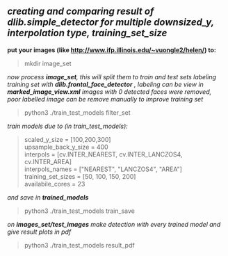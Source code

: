 ## *creating and comparing result of dlib.simple_detector for multiple downsized_y, interpolation type, training_set_size*

**put your images (like http://www.ifp.illinois.edu/~vuongle2/helen/) to:**

> mkdir image_set

_now process  **image_set**, this will split them to train and test sets labeling training set with **dlib.frontal_face_detector** , labeling can be view  in **marked_image_view.xml**  images with 0 detected faces were removed, poor labelled image can be remove manually to improve training set_ 
> python3 ./train_test_models filter_set  


_train models due to (in train_test_models):_
>scaled_y_size = [100,200,300]  
>upsample_back_y_size = 400  
>interpols = [cv.INTER_NEAREST, cv.INTER_LANCZOS4, cv.INTER_AREA]  
>interpols_names = ["NEAREST", "LANCZOS4", "AREA"]  
>training_set_sizes = [50, 100, 150, 200]  
>availabile_cores = 23  

_and save in **trained_models**_
> python3 ./train_test_models train_save  

  
_on **images_set/test_images** make detection with every trained model and give result plots in pdf_
> python3 ./train_test_models result_pdf
